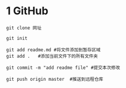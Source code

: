 # 1 GitHub

```shell
git clone 网址
```

```shell
git init
```

```shell
git add readme.md #将文件添加到暂存区域
git add .   #添加当前文件下的所有文件夹
```

```shell
git commit -m "add readme file" #提交本次修改
```

```shell
git push origin master	#推送到远程仓库
```

